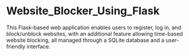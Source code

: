# Website_Blocker_Using_Flask
This Flask-based web application enables users to register, log in, and block/unblock websites, with an additional feature allowing time-based website blocking, all managed through a SQLite database and a user-friendly interface.
